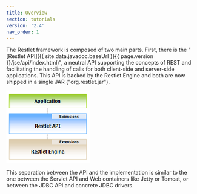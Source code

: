 ```yaml
---
title: Overview
section: tutorials
version: '2.4'
nav_order: 1
---
```

The Restlet framework is composed of two main parts. First, there is the
"[Restlet API]({{ site.data.javadoc.baseUrl }}{{ page.version }}/jse/api/index.html)", a neutral API supporting
the concepts of REST and facilitating the handling of calls for both
client-side and server-side applications. This API is backed by the
Restlet Engine and both are now shipped in a single JAR
("org.restlet.jar").

![](images/tutorial01.png)

This separation between the API and the implementation is similar to the
one between the Servlet API and Web containers like Jetty or Tomcat, or
between the JDBC API and concrete JDBC drivers.
